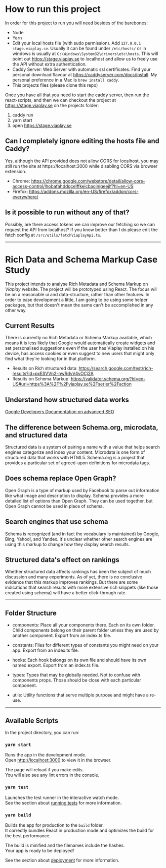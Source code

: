 # How to run this project
In order for this project to run you will need besides of the barebones:
- Node
- Yarn
- Edit your local hosts file (with sudo permission). Add `127.0.0.1 stage.viaplay.se`. Usually it can be found under `/etc/hosts/` or in windows is usually at `C:\Windows\System32\drivers\etc\hosts`. This will point out https://stage.viaplay.se to localhost and allow us to freely use the API without extra authentication.
- Caddy Server: Web Server with automatic ssl certificates. Find your personal download flavour at https://caddyserver.com/docs/install. My personal preference in a Mac is `brew install caddy`.
- This projects files (please clone this repo)

Once you have all that you need to start the caddy server, then run the react-scripts, and then we can checkout the project at https://stage.viaplay.se
on the projects folder:
1. caddy run
2. yarn start
3. open https://stage.viaplay.se

## Can I completely ignore editing the hosts file and Caddy?
Yes, although the API provided does not allow CORS for localhost, you may still run the site at https://localhost:3000 while disabling CORS via browser extension.
- Chrome: https://chrome.google.com/webstore/detail/allow-cors-access-control/lhobafahddgcelffkeicbaginigeejlf?hl=en-US
- Firefox: https://addons.mozilla.org/en-US/firefox/addon/cors-everywhere/

## Is it possible to run without any of that?
Possibly, are there access tokens we can improve our fetching so we can request the API from localhost? If you know better than I do please edit the fetch config at `/src/utils/fetchViaplayApi.ts`.

---

# Rich Data and Schema Markup Case Study
This project intends to analyse Rich Metadata and Schema Markup on *Viaplay* website. The project will be prototyped using React.
The focus will be on a reasonable ui and data-structure, rather than other features.
In order to ease development a little, I am going to be using some helper packages, but that doesn't mean the same can't be accomplished in any other way.

## Current Results
There is currently no Rich Metadata or Schema Markup available, which means it is less likely that Google would automatically create widgets and set personalised suggestions even if the user has Viaplay installed on his device, has access cookies or even suggest to new users that might only find what they're looking for in that platform.

- Results on Rich structured data: https://search.google.com/test/rich-results?id=pxESVVn2-nwRdvV4vOCj2A
- Results on Schema Markup: https://validator.schema.org/?hl=en-US#url=https%3A%2F%2Fviaplay.se%2Fserier%2Faction


## Understand how structured data works
[Google Developers Documentation on advanced SEO](https://developers.google.com/search/docs/advanced/structured-data/intro-structured-data#markup-formats-and-placement)

## The difference between Schema.org, microdata, and structured data
Structured data is a system of pairing a name with a value that helps search engines categorize and index your content. Microdata is one form of structured data that works with HTML5. Schema.org is a project that provides a particular set of agreed-upon definitions for microdata tags.

## Does schema replace Open Graph?
Open Graph is a type of markup used by Facebook to parse out information like what image and description to display. Schema provides a more detailed list of options than Open Graph. They can be used together, but Open Graph cannot be used in place of schema.

## Search engines that use schema
Schema is recognized (and in fact the vocabulary is maintained) by Google, Bing, Yahoo!, and Yandex. It's unclear whether other search engines are using this markup to change how they display search results.

## Structured data's effect on rankings
Whether structured data affects rankings has been the subject of much discussion and many experiments. As of yet, there is no conclusive evidence that this markup improves rankings. But there are some indications that search results with more extensive rich snippets (like those created using schema) will have a better click-through rate. 

---

## Folder Structure

- components: Place all your components there. Each on its own folder. Child components belong on their parent folder unless they are used by another component. Export from an index.ts file.

- constants: Files for different types of constants you might need on your app. Export from an index.ts file.

- hooks: Each hook belongs on its own file and should have its own named export. Export from an index.ts file.

- types: Types that may be globally needed. Not to confuse with components props. Those should be close with each particular component.

- utils: Utility functions that serve multiple purpose and might have a re-use. 


---

## Available Scripts

In the project directory, you can run:

### `yarn start`

Runs the app in the development mode.\
Open [http://localhost:3000](http://localhost:3000) to view it in the browser.

The page will reload if you make edits.\
You will also see any lint errors in the console.

### `yarn test`

Launches the test runner in the interactive watch mode.\
See the section about [running tests](https://facebook.github.io/create-react-app/docs/running-tests) for more information.

### `yarn build`

Builds the app for production to the `build` folder.\
It correctly bundles React in production mode and optimizes the build for the best performance.

The build is minified and the filenames include the hashes.\
Your app is ready to be deployed!

See the section about [deployment](https://facebook.github.io/create-react-app/docs/deployment) for more information.

